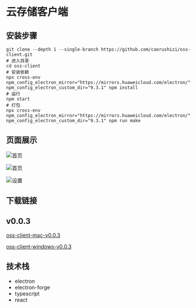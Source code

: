 # 云存储客户端

## 安装步骤

```shell script
git clone --depth 1 --single-branch https://github.com/caorushizi/oss-client.git
# 进入目录
cd oss-client
# 安装依赖
npx cross-env npm_config_electron_mirror="https://mirrors.huaweicloud.com/electron/" npm_config_electron_custom_dir="9.3.1" npm install
# 运行
npm start
# 打包
npx cross-env npm_config_electron_mirror="https://mirrors.huaweicloud.com/electron/" npm_config_electron_custom_dir="9.3.1" npm run make
```

## 页面展示

![首页](http://static.ziying.site/home-page-grid.png)

![首页](http://static.ziying.site/home-page-table.png)

![设置](http://static.ziying.site/setting.png)

## 下载链接

v0.0.3
---
[oss-client-mac-v0.0.3](http://static.ziying.site/oss-client-mac-v0.0.3.zip)

[oss-client-windows-v0.0.3](http://static.ziying.site/oss-client-windows-v0.0.3.exe)


## 技术栈

- electron
- electron-forge
- typescript
- react
